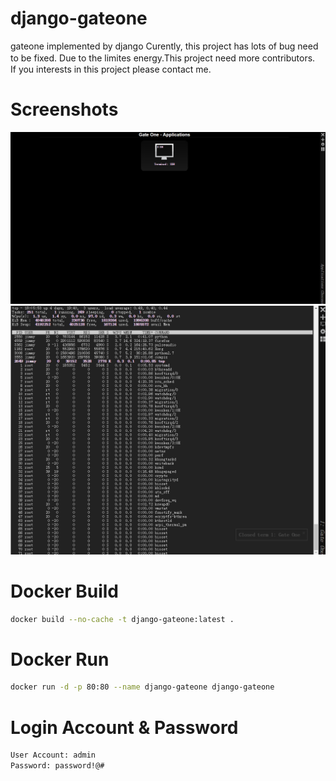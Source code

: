 # django-gateone
gateone implemented by django
Curently, this project has lots of bug need to be fixed. Due to the limites energy.This project need more contributors.　If you interests in this project please contact me.
# Screenshots
![screenshots1](./screenshots/screenshots1.png  "screenshots1")
![screenshots2](./screenshots/screenshots2.gif  "screenshots2")
# Docker Build
```sh
docker build --no-cache -t django-gateone:latest .
```
# Docker Run
```sh
docker run -d -p 80:80 --name django-gateone django-gateone
```
# Login Account & Password
```sh
User Account: admin
Password: password!@#
```
